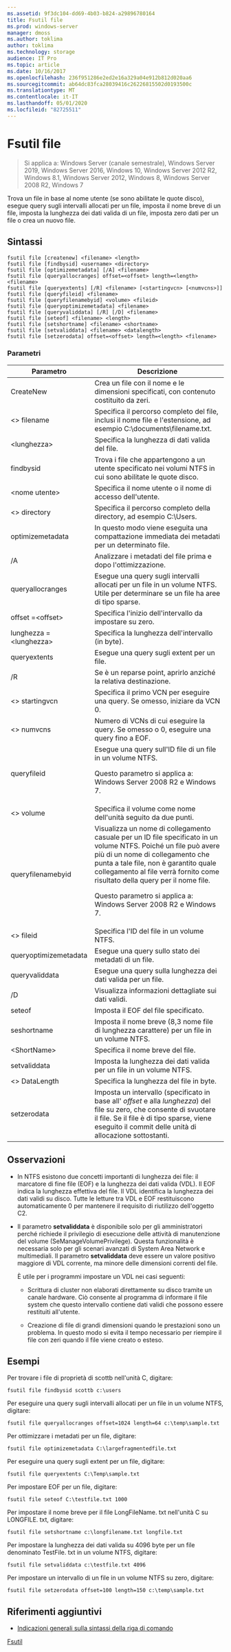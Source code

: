 ```yaml
---
ms.assetid: 9f3dc104-dd69-4b03-b824-a29896780164
title: Fsutil file
ms.prod: windows-server
manager: dmoss
ms.author: toklima
author: toklima
ms.technology: storage
audience: IT Pro
ms.topic: article
ms.date: 10/16/2017
ms.openlocfilehash: 236f951286e2ed2e16a329a04e912b812d020aa6
ms.sourcegitcommit: ab64dc83fca28039416c26226815502d0193500c
ms.translationtype: MT
ms.contentlocale: it-IT
ms.lasthandoff: 05/01/2020
ms.locfileid: "82725511"
---
```

# <a name="fsutil-file"></a>Fsutil file
> Si applica a: Windows Server (canale semestrale), Windows Server 2019, Windows Server 2016, Windows 10, Windows Server 2012 R2, Windows 8.1, Windows Server 2012, Windows 8, Windows Server 2008 R2, Windows 7

Trova un file in base al nome utente (se sono abilitate le quote disco), esegue query sugli intervalli allocati per un file, imposta il nome breve di un file, imposta la lunghezza dei dati valida di un file, imposta zero dati per un file o crea un nuovo file.



## <a name="syntax"></a>Sintassi

```
fsutil file [createnew] <filename> <length>
fsutil file [findbysid] <username> <directory>
fsutil file [optimizemetadata] [/A] <filename>
fsutil file [queryallocranges] offset=<offset> length=<length> <filename>
fsutil file [queryextents] [/R] <filename> [<startingvcn> [<numvcns>]]
fsutil file [queryfileid] <filename>
fsutil file [queryfilenamebyid] <volume> <fileid>
fsutil file [queryoptimizemetadata] <filename>
fsutil file [queryvaliddata] [/R] [/D] <filename>
fsutil file [seteof] <filename> <length>
fsutil file [setshortname] <filename> <shortname>
fsutil file [setvaliddata] <filename> <datalength>
fsutil file [setzerodata] offset=<offset> length=<length> <filename>

```

### <a name="parameters"></a>Parametri

|Parametro|Descrizione|
|-------------|---------------|
|CreateNew|Crea un file con il nome e le dimensioni specificati, con contenuto costituito da zeri.|
|\<> filename|Specifica il percorso completo del file, inclusi il nome file e l'estensione, ad esempio C:\documents\filename.txt.|
|\<lunghezza>|Specifica la lunghezza di dati valida del file.|
|findbysid|Trova i file che appartengono a un utente specificato nei volumi NTFS in cui sono abilitate le quote disco.|
|\<nome utente>|Specifica il nome utente o il nome di accesso dell'utente.|
|\<> directory|Specifica il percorso completo della directory, ad esempio C:\Users.|
|optimizemetadata|In questo modo viene eseguita una compattazione immediata dei metadati per un determinato file.|
|/A|Analizzare i metadati del file prima e dopo l'ottimizzazione.|
|queryallocranges|Esegue una query sugli intervalli allocati per un file in un volume NTFS. Utile per determinare se un file ha aree di tipo sparse.|
|offset =\<offset>|Specifica l'inizio dell'intervallo da impostare su zero.|
|lunghezza =\<lunghezza>|Specifica la lunghezza dell'intervallo (in byte).|
|queryextents|Esegue una query sugli extent per un file.|
|/R|Se <filename> è un reparse point, aprirlo anziché la relativa destinazione.|
|\<> startingvcn|Specifica il primo VCN per eseguire una query. Se omesso, iniziare da VCN 0.|
|\<> numvcns|Numero di VCNs di cui eseguire la query. Se omesso o 0, eseguire una query fino a EOF.|
|queryfileid|Esegue una query sull'ID file di un file in un volume NTFS.<p>Questo parametro si applica a: Windows Server 2008 R2 e Windows 7.|
|\<> volume|Specifica il volume come nome dell'unità seguito da due punti.|
|queryfilenamebyid|Visualizza un nome di collegamento casuale per un ID file specificato in un volume NTFS. Poiché un file può avere più di un nome di collegamento che punta a tale file, non è garantito quale collegamento al file verrà fornito come risultato della query per il nome file.<p>Questo parametro si applica a: Windows Server 2008 R2 e Windows 7.|
|\<> fileid|Specifica l'ID del file in un volume NTFS.|
|queryoptimizemetadata|Esegue una query sullo stato dei metadati di un file.|
|queryvaliddata|Esegue una query sulla lunghezza dei dati valida per un file.|
|/D|Visualizza informazioni dettagliate sui dati validi.|
|seteof|Imposta il EOF del file specificato.|
|seshortname|Imposta il nome breve (8,3 nome file di lunghezza carattere) per un file in un volume NTFS.|
|\<ShortName>|Specifica il nome breve del file.|
|setvaliddata|Imposta la lunghezza dei dati valida per un file in un volume NTFS.|
|\<> DataLength|Specifica la lunghezza del file in byte.|
|setzerodata|Imposta un intervallo (specificato in base all' *offset* e alla *lunghezza*) del file su zero, che consente di svuotare il file. Se il file è di tipo sparse, viene eseguito il commit delle unità di allocazione sottostanti.|

## <a name="remarks"></a>Osservazioni

-   In NTFS esistono due concetti importanti di lunghezza dei file: il marcatore di fine file (EOF) e la lunghezza dei dati valida (VDL). Il EOF indica la lunghezza effettiva del file. Il VDL identifica la lunghezza dei dati validi su disco. Tutte le letture tra VDL e EOF restituiscono automaticamente 0 per mantenere il requisito di riutilizzo dell'oggetto C2.

-   Il parametro **setvaliddata** è disponibile solo per gli amministratori perché richiede il privilegio di esecuzione delle attività di manutenzione del volume (SeManageVolumePrivilege). Questa funzionalità è necessaria solo per gli scenari avanzati di System Area Network e multimediali. Il parametro **setvaliddata** deve essere un valore positivo maggiore di VDL corrente, ma minore delle dimensioni correnti del file.

    È utile per i programmi impostare un VDL nei casi seguenti:

    -   Scrittura di cluster non elaborati direttamente su disco tramite un canale hardware. Ciò consente al programma di informare il file system che questo intervallo contiene dati validi che possono essere restituiti all'utente.

    -   Creazione di file di grandi dimensioni quando le prestazioni sono un problema. In questo modo si evita il tempo necessario per riempire il file con zeri quando il file viene creato o esteso.

## <a name="examples"></a><a name="BKMK_examples"></a>Esempi
Per trovare i file di proprietà di scottb nell'unità C, digitare:

```
fsutil file findbysid scottb c:\users  
```

Per eseguire una query sugli intervalli allocati per un file in un volume NTFS, digitare:

```
fsutil file queryallocranges offset=1024 length=64 c:\temp\sample.txt  
```

Per ottimizzare i metadati per un file, digitare:

```
fsutil file optimizemetadata C:\largefragmentedfile.txt
```

Per eseguire una query sugli extent per un file, digitare:

```
fsutil file queryextents C:\Temp\sample.txt
```

Per impostare EOF per un file, digitare:

```
fsutil file seteof C:\testfile.txt 1000
```

Per impostare il nome breve per il file LongFileName. txt nell'unità C su LONGFILE. txt, digitare:

```
fsutil file setshortname c:\longfilename.txt longfile.txt  
```

Per impostare la lunghezza dei dati valida su 4096 byte per un file denominato TestFile. txt in un volume NTFS, digitare:

```
fsutil file setvaliddata c:\testfile.txt 4096  
```

Per impostare un intervallo di un file in un volume NTFS su zero, digitare:

```
fsutil file setzerodata offset=100 length=150 c:\temp\sample.txt  
```

## <a name="additional-references"></a>Riferimenti aggiuntivi
- [Indicazioni generali sulla sintassi della riga di comando](command-line-syntax-key.md)

[Fsutil](Fsutil.md)



